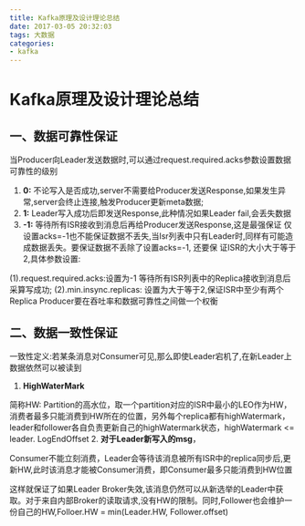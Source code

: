 ```yaml
---
title: Kafka原理及设计理论总结
date: 2017-03-05 20:32:03
tags: 大数据
categories:
- kafka
---
```

# Kafka原理及设计理论总结

## 一、数据可靠性保证

当Producer向Leader发送数据时,可以通过request.required.acks参数设置数据可靠性的级别

1. **0:** 不论写入是否成功,server不需要给Producer发送Response,如果发生异常,server会终止连接,触发Producer更新meta数据;
2. **1:** Leader写入成功后即发送Response,此种情况如果Leader fail,会丢失数据
3. **-1:** 等待所有ISR接收到消息后再给Producer发送Response,这是最强保证
仅设置acks=-1也不能保证数据不丢失,当Isr列表中只有Leader时,同样有可能造成数据丢失。要保证数据不丢除了设置acks=-1, 还要保 证ISR的大小大于等于2,具体参数设置:

(1).request.required.acks:设置为-1 等待所有ISR列表中的Replica接收到消息后采算写成功;
(2).min.insync.replicas: 设置为大于等于2,保证ISR中至少有两个Replica
Producer要在吞吐率和数据可靠性之间做一个权衡

## 二、数据一致性保证

一致性定义:若某条消息对Consumer可见,那么即使Leader宕机了,在新Leader上数据依然可以被读到

1. **HighWaterMark**

 简称HW: Partition的高水位，取一个partition对应的ISR中最小的LEO作为HW，消费者最多只能消费到HW所在的位置，另外每个replica都有highWatermark，leader和follower各自负责更新自己的highWatermark状态，highWatermark <= leader. LogEndOffset
2. **对于Leader新写入的msg**，

 Consumer不能立刻消费，Leader会等待该消息被所有ISR中的replica同步后,更新HW,此时该消息才能被Consumer消费，即Consumer最多只能消费到HW位置

这样就保证了如果Leader Broker失效,该消息仍然可以从新选举的Leader中获取。对于来自内部Broker的读取请求,没有HW的限制。同时,Follower也会维护一份自己的HW,Folloer.HW = min(Leader.HW, Follower.offset)
